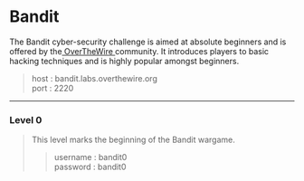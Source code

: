 # Bandit
The Bandit cyber-security challenge is aimed at absolute beginners and is offered by the<a href="https://overthewire.org/wargames/" target="_blank"> OverTheWire </a>community. It introduces players to basic hacking techniques and is highly popular amongst beginners.

> host : bandit.labs.overthewire.org  
> port : 2220

---

### Level 0

>This level marks the beginning of the Bandit wargame. 
>> username : bandit0  
>> password : bandit0